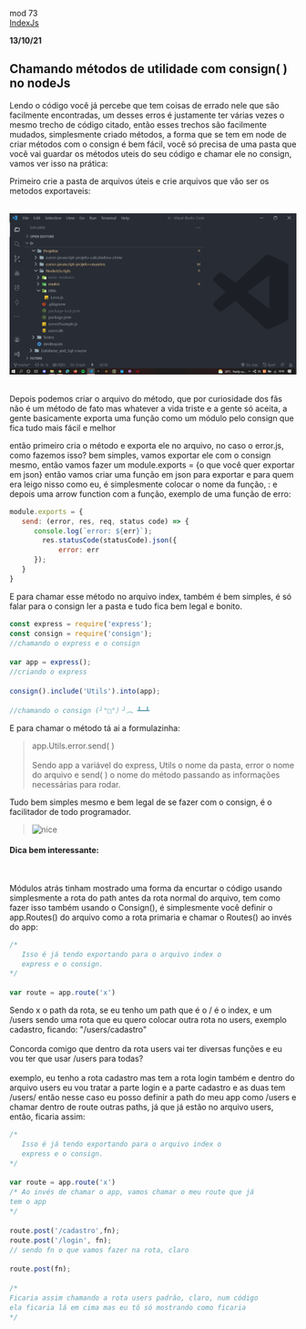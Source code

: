 mod 73 <br>[IndexJs](../IndexJs.md)

**13/10/21**

<h2>Chamando métodos de utilidade com consign( ) no nodeJs</h2>

   Lendo o código você já percebe que tem coisas de errado
nele que são facilmente encontradas, um desses erros é justamente ter várias vezes o mesmo trecho de código citado, então esses trechos são facilmente mudados, simplesmente criado métodos, a forma que se tem em node de criar métodos com o consign é bem fácil, você só precisa de uma pasta que você vai guardar os métodos uteis do seu código e chamar ele no consign, vamos ver isso na prática:

Primeiro crie a pasta de arquivos úteis e crie arquivos que vão ser os metodos exportaveis:

<br>
<img src="../img/Screenshot (166).png" alt="Screenshot"/>
<br><br>

Depois podemos criar o arquivo do método, que por curiosidade dos fãs não é um método de fato mas whatever a vida triste e a gente só aceita, a gente basicamente exporta uma função como um módulo pelo consign que fica tudo mais fácil e melhor

então primeiro cria o método e exporta ele no arquivo, no caso o error.js, como fazemos isso? bem simples, vamos exportar ele com o consign mesmo, então vamos fazer um module.exports = {o que você quer exportar em json} então vamos criar uma função em json para exportar e para quem era leigo nisso como eu, é simplesmente colocar o nome da função, : e depois uma arrow function com a função, exemplo de uma função de erro:     

~~~javascript
module.exports = {
   send: (error, res, req, status code) => {
      console.log(`error: ${err}`);
        res.statusCode(statusCode).json({
            error: err
      });
   }
}
~~~

E para chamar esse método no arquivo index, também é bem simples, é só falar para o consign ler a pasta e tudo fica bem legal e bonito.

~~~javascript
const express = require('express');
const consign = require('consign');
//chamando o express e o consign

var app = express();
//criando o express

consign().include('Utils').into(app);

//chamando o consign (╯°□°）╯︵ ┻━┻
~~~

E para chamar o método tá ai a formulazinha:

>app.Utils.error.send( )<br><br> Sendo app a variável do express, Utils o nome da pasta, error o nome do arquivo e send( ) o nome do método passando as informações necessárias para rodar. 


Tudo bem simples mesmo e bem legal de se fazer com o consign, é o facilitador de todo programador. 

><img src="https://i.pinimg.com/originals/99/5a/d5/995ad537dcb285d682b39c0777e9b640.gif"  alt= "nice"/>

<h4>Dica bem interessante:</h4> <br>

Módulos atrás tinham mostrado uma forma da encurtar o código usando simplesmente a rota do path antes da rota normal do arquivo, tem como fazer isso também usando o Consign(), é simplesmente você definir o app.Routes() do arquivo como a rota primaria e chamar o Routes() ao invés do app:

~~~javascript
/* 
   Isso é já tendo exportando para o arquivo index o 
   express e o consign.
*/ 

var route = app.route('x')
~~~
Sendo x o path da rota, se eu tenho um path que é o / é o index, e um /users sendo uma rota que eu quero colocar outra rota no users, exemplo cadastro, ficando: "/users/cadastro"<br><br>
Concorda comigo que dentro da rota users vai ter diversas funções e eu vou ter que usar /users para todas?<br><br>
exemplo, eu tenho  a rota cadastro mas tem a rota login também e dentro do arquivo users eu vou tratar a parte login e a parte cadastro e as duas tem /users/ então nesse caso eu posso definir a path do meu app como /users e chamar dentro de route outras paths, já que já estão no arquivo users, então, ficaria assim: 

~~~javascript
/* 
   Isso é já tendo exportando para o arquivo index o 
   express e o consign.
*/ 

var route = app.route('x')
/* Ao invés de chamar o app, vamos chamar o meu route que já 
tem o app
*/

route.post('/cadastro',fn);
route.post('/login', fn);
// sendo fn o que vamos fazer na rota, claro

route.post(fn);

/*
Ficaria assim chamando a rota users padrão, claro, num código
ela ficaria lá em cima mas eu tô só mostrando como ficaria
*/
~~~
